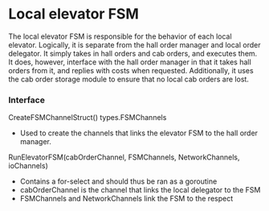 Local elevator FSM
================
The local elevator FSM is responsible for the behavior of each local elevator. Logically, it is separate
from the hall order manager and local order delegator. It simply takes in hall orders and cab orders, and
executes them. It does, however, interface with the hall order manager in that it takes hall orders from it,
and replies with costs when requested. Additionally, it uses the cab order storage module to ensure that no local cab orders are lost.

### Interface

CreateFSMChannelStruct() types.FSMChannels
* Used to create the channels that links the elevator FSM to the hall order manager.

RunElevatorFSM(cabOrderChannel, FSMChannels, NetworkChannels, ioChannels)
* Contains a for-select and should thus be ran as a goroutine
* cabOrderChannel is the channel that links the local delegator to the FSM
* FSMChannels and NetworkChannels link the FSM to the respect
